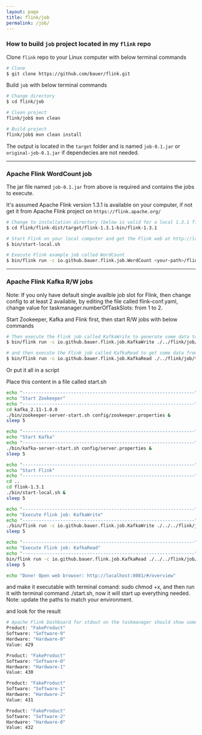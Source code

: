 ```yaml
---
layout: page
title: flink/job
permalink: /job/
---
```


### How to build `job` project located in my `flink` repo

Clone `flink` repo to your Linux computer with below terminal commands
~~~bash
# Clone
$ git clone https://github.com/bauer/flink.git
~~~

Build `job` with below terminal commands
~~~bash
# Change directory
$ cd flink/job

# Clean project
flink/job$ mvn clean

# Build project
flink/job$ mvn clean install
~~~

The output is located in the `target` folder and is named `job-0.1.jar` or `original-job-0.1.jar` if dependecies are not needed.

---
### Apache Flink WordCount job

The jar file named `job-0.1.jar` from above is required and contains the jobs to execute.

It's assumed Apache Flink version 1.3.1 is available on your computer, if not get it from Apache Flink project on `https://flink.apache.org/`

~~~bash
# Change to installation directory (below is valid for a local 1.3.1 flink build from source code)
$ cd flink/flink-dist/target/flink-1.3.1-bin/flink-1.3.1

# Start Flink on your local computer and get the Flink web at http://localhost:8081
$ bin/start-local.sh

# Execute Flink example job called WordCount
$ bin/flink run -c io.github.bauer.flink.job.WordCount <your-path>/flink/job/target/job-0.1.jar
~~~
---
### Apache Flink Kafka R/W jobs

Note: If you only have default single availble job slot for Flink, then change config to at least 2 available,
by editing the file called flink-conf.yaml, change value for taskmanager.numberOfTaskSlots: from 1 to 2.

Start Zookeeper, Kafka and Flink first, then start R/W jobs with below commands
~~~bash
# Then execute the Flink job called KafkaWrite to generate some data to Kafka with below
$ bin/flink run -c io.github.bauer.flink.job.KafkaWrite ./../flink/job/target/job-0.1.jar --topic KafkaTest

# and then execute the Flink job called KafkaRead to get some data from Kafka wit below command
$ bin/flink run -c io.github.bauer.flink.job.KafkaRead ./../flink/job/target/job-0.1.jar --topic KafkaTest
~~~

Or put it all in a script

Place this content in a file called start.sh
~~~bash
echo "----------------------------------------------------------------"
echo "Start Zookeeper"
echo "----------------------------------------------------------------"
cd kafka_2.11-1.0.0
./bin/zookeeper-server-start.sh config/zookeeper.properties &
sleep 5

echo "----------------------------------------------------------------"
echo "Start Kafka"
echo "----------------------------------------------------------------"
./bin/kafka-server-start.sh config/server.properties &
sleep 5

echo "----------------------------------------------------------------"
echo "Start Flink"
echo "----------------------------------------------------------------"
cd ..
cd flink-1.3.1
./bin/start-local.sh &
sleep 5

echo "----------------------------------------------------------------"
echo "Execute Flink job: KafkaWrite"
echo "----------------------------------------------------------------"
./bin/flink run -c io.github.bauer.flink.job.KafkaWrite ./../../flink/job/target/job-0.1.jar --topic KafkaTest &
sleep 5

echo "----------------------------------------------------------------"
echo "Execute Flink job: KafkaRead"
echo "----------------------------------------------------------------"
bin/flink run -c io.github.bauer.flink.job.KafkaRead ./../../flink/job/target/job-0.1.jar --topic KafkaTest &
sleep 5

echo "Done! Open web browser: http://localhost:8081/#/overview"
~~~
and make it executable with terminal comand: sudo chmod +x,
and then run it with terminal command ./start.sh,
now it will start up everything needed.
Note: update the paths to match your environment.


and look for the result
~~~bash
# Apache Flink Dashboard for stdout on the taskmanager should show something simular to below output
Product: "FakeProduct"
Software: "Software-9"
Hardware: "Hardware-0"
Value: 429

Product: "FakeProduct"
Software: "Software-0"
Hardware: "Hardware-1"
Value: 430

Product: "FakeProduct"
Software: "Software-1"
Hardware: "Hardware-2"
Value: 431

Product: "FakeProduct"
Software: "Software-2"
Hardware: "Hardware-0"
Value: 432
~~~
